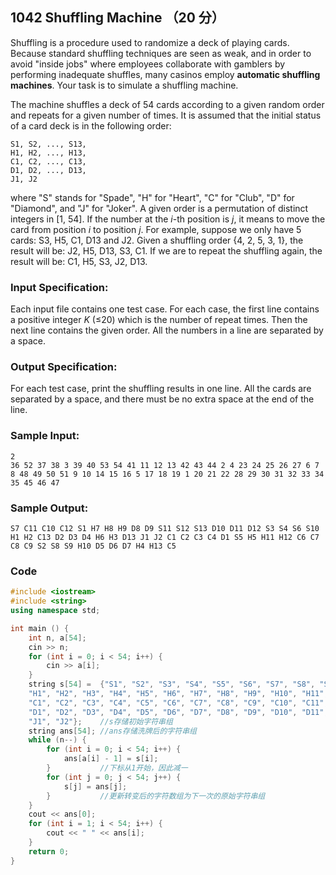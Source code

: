 ## 1042 Shuffling Machine （20 分）

Shuffling is a procedure used to randomize a deck of playing cards. Because standard shuffling techniques are seen as weak, and in order to avoid "inside jobs" where employees collaborate with gamblers by performing inadequate shuffles, many casinos employ **automatic shuffling machines**. Your task is to simulate a shuffling machine.

The machine shuffles a deck of 54 cards according to a given random order and repeats for a given number of times. It is assumed that the initial status of a card deck is in the following order:

```
S1, S2, ..., S13, 
H1, H2, ..., H13, 
C1, C2, ..., C13, 
D1, D2, ..., D13, 
J1, J2
```

where "S" stands for "Spade", "H" for "Heart", "C" for "Club", "D" for "Diamond", and "J" for "Joker". A given order is a permutation of distinct integers in [1, 54]. If the number at the *i*-th position is *j*, it means to move the card from position *i* to position *j*. For example, suppose we only have 5 cards: S3, H5, C1, D13 and J2. Given a shuffling order {4, 2, 5, 3, 1}, the result will be: J2, H5, D13, S3, C1. If we are to repeat the shuffling again, the result will be: C1, H5, S3, J2, D13.

### Input Specification:

Each input file contains one test case. For each case, the first line contains a positive integer *K* (≤20) which is the number of repeat times. Then the next line contains the given order. All the numbers in a line are separated by a space.

### Output Specification:

For each test case, print the shuffling results in one line. All the cards are separated by a space, and there must be no extra space at the end of the line.

### Sample Input:

```in
2
36 52 37 38 3 39 40 53 54 41 11 12 13 42 43 44 2 4 23 24 25 26 27 6 7 8 48 49 50 51 9 10 14 15 16 5 17 18 19 1 20 21 22 28 29 30 31 32 33 34 35 45 46 47
```

### Sample Output:

```out
S7 C11 C10 C12 S1 H7 H8 H9 D8 D9 S11 S12 S13 D10 D11 D12 S3 S4 S6 S10 H1 H2 C13 D2 D3 D4 H6 H3 D13 J1 J2 C1 C2 C3 C4 D1 S5 H5 H11 H12 C6 C7 C8 C9 S2 S8 S9 H10 D5 D6 D7 H4 H13 C5
```

### Code

```c++
#include <iostream>
#include <string>
using namespace std;

int main () {
	int n, a[54];
	cin >> n;
	for (int i = 0; i < 54; i++) {
		cin >> a[i];
	}
	string s[54] =  {"S1", "S2", "S3", "S4", "S5", "S6", "S7", "S8", "S9", "S10", 		"S11", "S12", "S13", 
	"H1", "H2", "H3", "H4", "H5", "H6", "H7", "H8", "H9", "H10", "H11", "H12", "H13", 
	"C1", "C2", "C3", "C4", "C5", "C6", "C7", "C8", "C9", "C10", "C11", "C12", "C13", 
	"D1", "D2", "D3", "D4", "D5", "D6", "D7", "D8", "D9", "D10", "D11", "D12", "D13", 
	"J1", "J2"};	//s存储初始字符串组 
	string ans[54];	//ans存储洗牌后的字符串组 
	while (n--) {
		for (int i = 0; i < 54; i++) {
			ans[a[i] - 1] = s[i];
		}			//下标从1开始，因此减一 
		for (int j = 0; j < 54; j++) {
			s[j] = ans[j]; 
		}			//更新转变后的字符数组为下一次的原始字符串组 
	}
	cout << ans[0];
	for (int i = 1; i < 54; i++) {
		cout << " " << ans[i];
	}
	return 0;
}
```

